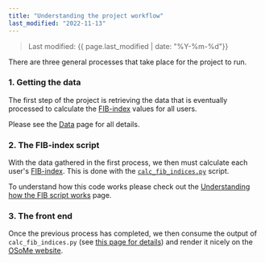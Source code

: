 ```yaml
---
title: "Understanding the project workflow"
last_modified: "2022-11-13"
---
```

> Last modified: {{ page.last_modified | date: "%Y-%m-%d"}}

There are three general processes that take place for the project to run.

### 1. Getting the data
The first step of the project is retrieving the data that is eventually processed to calculate the [FIB-index](../fib_index.md) values for all users.

Please see the [Data](../data.md) page for all details.

### 2. The FIB-index script
With the data gathered in the first process, we then must calculate each user's [FIB-index](../fib_index.md).
This is done with the [`calc_fib_indices.py`](https://github.com/mr-devs/top-fibers/blob/main/scripts/calc_fib_indices.py) script.

To understand how this code works please check out the [Understanding how the FIB script works](./fib_script.md) page.

### 3. The front end
Once the previous process has completed, we then consume the output of `calc_fib_indices.py` (see [this page for details](./fib_script.md)) and render it nicely on the [OSoMe website](https://osome.iu.edu/).
